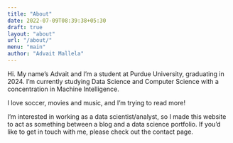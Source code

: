 ```yaml
---
title: "About"
date: 2022-07-09T08:39:38+05:30
draft: true
layout: "about"
url: "/about/"
menu: "main"
author: "Advait Mallela"
---
```


Hi. My name’s Advait and I’m a student at Purdue University, graduating in 2024. I’m currently studying Data Science and Computer Science with a concentration in Machine Intelligence.

I love soccer, movies and music, and I’m trying to read more!

I’m interested in working as a data scientist/analyst, so I made this website to act as something between a blog and a data science portfolio. If you’d like to get in touch with me, please check out the contact page.